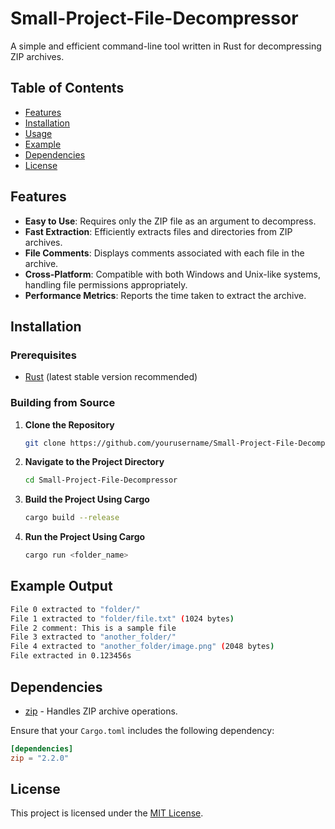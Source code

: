 
# Small-Project-File-Decompressor

A simple and efficient command-line tool written in Rust for decompressing ZIP archives.

## Table of Contents

- [Features](#features)
- [Installation](#installation)
- [Usage](#usage)
- [Example](#example)
- [Dependencies](#dependencies)
- [License](#license)

## Features

- **Easy to Use**: Requires only the ZIP file as an argument to decompress.
- **Fast Extraction**: Efficiently extracts files and directories from ZIP archives.
- **File Comments**: Displays comments associated with each file in the archive.
- **Cross-Platform**: Compatible with both Windows and Unix-like systems, handling file permissions appropriately.
- **Performance Metrics**: Reports the time taken to extract the archive.

## Installation

### Prerequisites

- [Rust](https://www.rust-lang.org/tools/install) (latest stable version recommended)

### Building from Source

1. **Clone the Repository**

   ```bash
   git clone https://github.com/yourusername/Small-Project-File-Decompressor.git
   ```

2. **Navigate to the Project Directory**

   ```bash
   cd Small-Project-File-Decompressor
   ```

3. **Build the Project Using Cargo**

   ```bash
   cargo build --release
   ```

4. **Run the Project Using Cargo**

   ```bash
   cargo run <folder_name>
   ```


## Example Output

```bash
File 0 extracted to "folder/" 
File 1 extracted to "folder/file.txt" (1024 bytes)
File 2 comment: This is a sample file
File 3 extracted to "another_folder/" 
File 4 extracted to "another_folder/image.png" (2048 bytes)
File extracted in 0.123456s
```

## Dependencies

- [zip](https://crates.io/crates/zip) - Handles ZIP archive operations.

Ensure that your `Cargo.toml` includes the following dependency:

```toml
[dependencies]
zip = "2.2.0"
```

## License

This project is licensed under the [MIT License](LICENSE).
